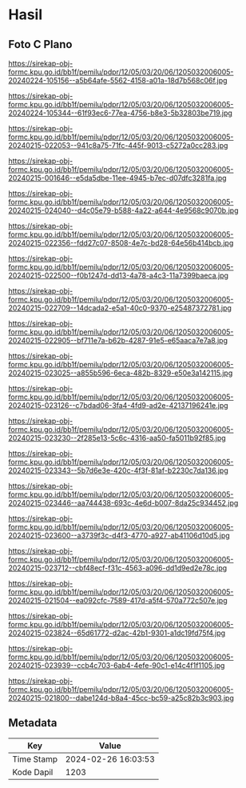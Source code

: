 # Hasil

## Foto C Plano

https://sirekap-obj-formc.kpu.go.id/bb1f/pemilu/pdpr/12/05/03/20/06/1205032006005-20240224-105156--a5b64afe-5562-4158-a01a-18d7b568c06f.jpg

https://sirekap-obj-formc.kpu.go.id/bb1f/pemilu/pdpr/12/05/03/20/06/1205032006005-20240224-105344--61f93ec6-77ea-4756-b8e3-5b32803be719.jpg

https://sirekap-obj-formc.kpu.go.id/bb1f/pemilu/pdpr/12/05/03/20/06/1205032006005-20240215-022053--941c8a75-71fc-445f-9013-c5272a0cc283.jpg

https://sirekap-obj-formc.kpu.go.id/bb1f/pemilu/pdpr/12/05/03/20/06/1205032006005-20240215-001646--e5da5dbe-11ee-4945-b7ec-d07dfc3281fa.jpg

https://sirekap-obj-formc.kpu.go.id/bb1f/pemilu/pdpr/12/05/03/20/06/1205032006005-20240215-024040--d4c05e79-b588-4a22-a644-4e9568c9070b.jpg

https://sirekap-obj-formc.kpu.go.id/bb1f/pemilu/pdpr/12/05/03/20/06/1205032006005-20240215-022356--fdd27c07-8508-4e7c-bd28-64e56b414bcb.jpg

https://sirekap-obj-formc.kpu.go.id/bb1f/pemilu/pdpr/12/05/03/20/06/1205032006005-20240215-022500--f0b1247d-dd13-4a78-a4c3-11a7399baeca.jpg

https://sirekap-obj-formc.kpu.go.id/bb1f/pemilu/pdpr/12/05/03/20/06/1205032006005-20240215-022709--14dcada2-e5a1-40c0-9370-e25487372781.jpg

https://sirekap-obj-formc.kpu.go.id/bb1f/pemilu/pdpr/12/05/03/20/06/1205032006005-20240215-022905--bf711e7a-b62b-4287-91e5-e65aaca7e7a8.jpg

https://sirekap-obj-formc.kpu.go.id/bb1f/pemilu/pdpr/12/05/03/20/06/1205032006005-20240215-023025--a855b596-6eca-482b-8329-e50e3a142115.jpg

https://sirekap-obj-formc.kpu.go.id/bb1f/pemilu/pdpr/12/05/03/20/06/1205032006005-20240215-023126--c7bdad06-3fa4-4fd9-ad2e-42137196241e.jpg

https://sirekap-obj-formc.kpu.go.id/bb1f/pemilu/pdpr/12/05/03/20/06/1205032006005-20240215-023230--2f285e13-5c6c-4316-aa50-fa5011b92f85.jpg

https://sirekap-obj-formc.kpu.go.id/bb1f/pemilu/pdpr/12/05/03/20/06/1205032006005-20240215-023343--5b7d6e3e-420c-4f3f-81af-b2230c7da136.jpg

https://sirekap-obj-formc.kpu.go.id/bb1f/pemilu/pdpr/12/05/03/20/06/1205032006005-20240215-023446--aa744438-693c-4e6d-b007-8da25c934452.jpg

https://sirekap-obj-formc.kpu.go.id/bb1f/pemilu/pdpr/12/05/03/20/06/1205032006005-20240215-023600--a3739f3c-d4f3-4770-a927-ab41106d10d5.jpg

https://sirekap-obj-formc.kpu.go.id/bb1f/pemilu/pdpr/12/05/03/20/06/1205032006005-20240215-023712--cbf48ecf-f31c-4563-a096-dd1d9ed2e78c.jpg

https://sirekap-obj-formc.kpu.go.id/bb1f/pemilu/pdpr/12/05/03/20/06/1205032006005-20240215-021504--ea092cfc-7589-417d-a5f4-570a772c507e.jpg

https://sirekap-obj-formc.kpu.go.id/bb1f/pemilu/pdpr/12/05/03/20/06/1205032006005-20240215-023824--65d61772-d2ac-42b1-9301-a1dc19fd75f4.jpg

https://sirekap-obj-formc.kpu.go.id/bb1f/pemilu/pdpr/12/05/03/20/06/1205032006005-20240215-023939--ccb4c703-6ab4-4efe-90c1-e14c4f1f1105.jpg

https://sirekap-obj-formc.kpu.go.id/bb1f/pemilu/pdpr/12/05/03/20/06/1205032006005-20240215-021800--dabe124d-b8a4-45cc-bc59-a25c82b3c903.jpg


## Metadata

| Key        | Value               |
| ---------- | ------------------- |
| Time Stamp | 2024-02-26 16:03:53 |
| Kode Dapil | 1203                |



